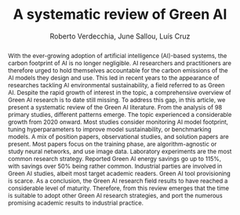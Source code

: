---
layout: publication
author: Roberto Verdecchia, June Sallou, Luís Cruz
journal: WIDM
title: "A systematic review of Green AI"
year: 2023
doi: 10.1002/widm.1507
abstract: "With the ever-growing adoption of artificial intelligence (AI)-based systems, the carbon footprint of AI is no longer negligible. AI researchers and practitioners are therefore urged to hold themselves accountable for the carbon emissions of the AI models they design and use. This led in recent years to the appearance of researches tackling AI environmental sustainability, a field referred to as Green AI. Despite the rapid growth of interest in the topic, a comprehensive overview of Green AI research is to date still missing. To address this gap, in this article, we present a systematic review of the Green AI literature. From the analysis of 98 primary studies, different patterns emerge. The topic experienced a considerable growth from 2020 onward. Most studies consider monitoring AI model footprint, tuning hyperparameters to improve model sustainability, or benchmarking models. A mix of position papers, observational studies, and solution papers are present. Most papers focus on the training phase, are algorithm-agnostic or study neural networks, and use image data. Laboratory experiments are the most common research strategy. Reported Green AI energy savings go up to 115%, with savings over 50% being rather common. Industrial parties are involved in Green AI studies, albeit most target academic readers. Green AI tool provisioning is scarce. As a conclusion, the Green AI research field results to have reached a considerable level of maturity. Therefore, from this review emerges that the time is suitable to adopt other Green AI research strategies, and port the numerous promising academic results to industrial practice."
bibtex: |-
  @article{https://doi.org/10.1002/widm.1507,
    author = {Verdecchia, Roberto and Sallou, June and Cruz, Luís},
    title = {A systematic review of Green AI},
    journal = {WIREs Data Mining and Knowledge Discovery},
    volume = {13},
    number = {4},
    pages = {e1507},
    keywords = {artificial intelligence, environmental sustainability, Green AI, systematic literature review},
    doi = {https://doi.org/10.1002/widm.1507},
    url = {https://wires.onlinelibrary.wiley.com/doi/abs/10.1002/widm.1507},
    eprint = {https://wires.onlinelibrary.wiley.com/doi/pdf/10.1002/widm.1507},
    year = {2023}
  }

# image: "garciamartin-estimation.png"
tags:
  - Green AI
  - Literature Review
annotation: |-
  This study performs a systematic literature review of the field of Green AI. They analyze 98 studies in the field of Green AI, and report a number of relevant statistics about the field.

  Most papers published to date propose **solutions** to tackle energy efficiency in AI, and focus more on **monitoring** and **benchmarking** energy consumption of AI models or **hyperparameter tuning** to improve energy efficiency of the model.

  The majority of work does **not focus on a specific domain**, and from those who do, they tend to focus on **edge computing**. This is reasonable, since edge devices are more energy limited, so energy efficient becomes a more relevant problem in the area. 

  This exhaustive review also highlights areas where more research is necessary. For example, there is little research on **estimation** of energy consumption, which can be helpful for developers to have an approximate idea on how the model will perform. Most studies are also run in laboratory settings and controlled environments. Given the extent of academic results, it would be helpful to translate some of these result into studies in industry and live environments.
show-thoughts: false
---